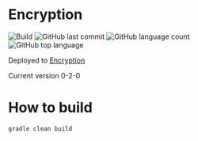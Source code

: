 # Encryption
![Build](https://github.com/trevorism/encryption/actions/workflows/deploy.yml/badge.svg)
![GitHub last commit](https://img.shields.io/github/last-commit/trevorism/encryption)
![GitHub language count](https://img.shields.io/github/languages/count/trevorism/encryption)
![GitHub top language](https://img.shields.io/github/languages/top/trevorism/encryption)

Deployed to [Encryption](https://encryption.project.trevorism.com/)

Current version 0-2-0

# How to build
`gradle clean build`
